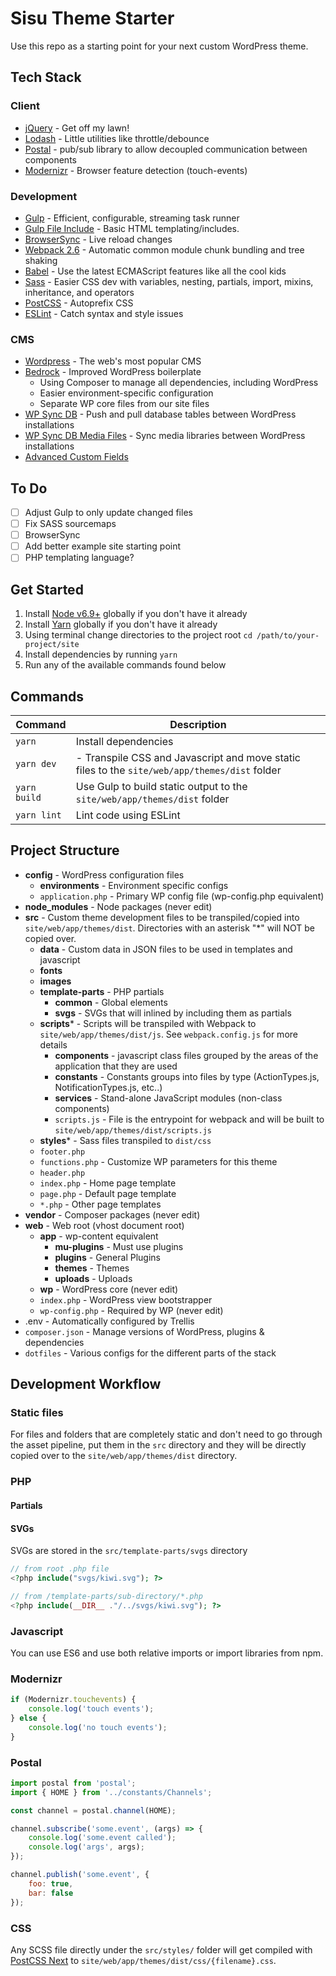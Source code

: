# Sisu Theme Starter

Use this repo as a starting point for your next custom WordPress theme.

## Tech Stack

### Client

- [jQuery](https://jquery.com/) - Get off my lawn!
- [Lodash](https://lodash.com/) - Little utilities like throttle/debounce
- [Postal](https://github.com/postaljs/postal.js) - pub/sub library to allow decoupled communication between components
- [Modernizr](https://modernizr.com) - Browser feature detection (touch-events)

### Development

- [Gulp](http://gulpjs.com/) - Efficient, configurable, streaming task runner
- [Gulp File Include](https://github.com/coderhaoxin/gulp-file-include) - Basic HTML templating/includes.
- [BrowserSync](https://www.browsersync.io/) - Live reload changes
- [Webpack 2.6](https://webpack.github.io) - Automatic common module chunk bundling and tree shaking
- [Babel](https://babeljs.io/) - Use the latest ECMAScript features like all the cool kids
- [Sass](http://sass-lang.com/) - Easier CSS dev with variables, nesting, partials, import, mixins, inheritance, and operators
- [PostCSS](http://postcss.org/) - Autoprefix CSS
- [ESLint](http://eslint.org/) - Catch syntax and style issues

### CMS

- [Wordpress](https://wordpress.org/) - The web's most popular CMS
- [Bedrock](https://roots.io/bedrock/) - Improved WordPress boilerplate
  - Using Composer to manage all dependencies, including WordPress
  - Easier environment-specific configuration
  - Separate WP core files from our site files
- [WP Sync DB](https://github.com/wp-sync-db/wp-sync-db) - Push and pull database tables between WordPress installations
- [WP Sync DB Media Files](https://github.com/wp-sync-db/wp-sync-db-media-files) - Sync media libraries between WordPress installations
- [Advanced Custom Fields](https://www.advancedcustomfields.com/)

## To Do

- [ ] Adjust Gulp to only update changed files
- [ ] Fix SASS sourcemaps
- [ ] BrowserSync
- [ ] Add better example site starting point
- [ ] PHP templating language?

## Get Started

1. Install [Node v6.9+](https://nodejs.org/en/) globally if you don't have it already
1. Install [Yarn](https://yarnpkg.com/) globally if you don't have it already
1. Using terminal change directories to the project root `cd /path/to/your-project/site`
1. Install dependencies by running `yarn`
1. Run any of the available commands found below

## Commands

| Command | Description |
|---------|-------------|
| `yarn` | Install dependencies |
| `yarn dev` | - Transpile CSS and Javascript and move static files to the `site/web/app/themes/dist` folder |
| `yarn build` | Use Gulp to build static output to the `site/web/app/themes/dist` folder |
| `yarn lint` | Lint code using ESLint |

## Project Structure

- **config** - WordPress configuration files
  - **environments** - Environment specific configs
  - `application.php` - Primary WP config file (wp-config.php equivalent)
- **node_modules** - Node packages (never edit)
- **src** - Custom theme development files to be transpiled/copied into `site/web/app/themes/dist`. Directories with an asterisk "*" will NOT be copied over.
  - **data** - Custom data in JSON files to be used in templates and javascript
  - **fonts**
  - **images**
  - **template-parts** - PHP partials
    - **common** - Global elements
    - **svgs** - SVGs that will inlined by including them as partials
  - **scripts*** - Scripts will be transpiled with Webpack to `site/web/app/themes/dist/js`. See `webpack.config.js` for more details
    - **components** - javascript class files grouped by the areas of the application that they are used
    - **constants** - Constants groups into files by type (ActionTypes.js, NotificationTypes.js, etc..)
    - **services** - Stand-alone JavaScript modules (non-class components)
    - `scripts.js` - File is the entrypoint for webpack and will be built to `site/web/app/themes/dist/scripts.js`
  - **styles*** - Sass files transpiled to `dist/css`
  - `footer.php`
  - `functions.php` - Customize WP parameters for this theme
  - `header.php`
  - `index.php` - Home page template
  - `page.php` - Default page template
  - `*.php` - Other page templates
- **vendor** - Composer packages (never edit)
- **web** - Web root (vhost document root)
  - **app** - wp-content equivalent
    - **mu-plugins** - Must use plugins
    - **plugins** - General Plugins
    - **themes** - Themes
    - **uploads** - Uploads
  - **wp** - WordPress core (never edit)
  - `index.php` - WordPress view bootstrapper
  - `wp-config.php` - Required by WP (never edit)
- .env - Automatically configured by Trellis
- `composer.json` - Manage versions of WordPress, plugins & dependencies
- `dotfiles` - Various configs for the different parts of the stack


## Development Workflow

### Static files

For files and folders that are completely static and don't need to go through the asset pipeline, put them in
the `src` directory and they will be directly copied over to the `site/web/app/themes/dist` directory.

### PHP

#### Partials

#### SVGs

SVGs are stored in the `src/template-parts/svgs` directory

```php
// from root .php file
<?php include("svgs/kiwi.svg"); ?>

// from /template-parts/sub-directory/*.php
<?php include(__DIR__ ."/../svgs/kiwi.svg"); ?>
```

### Javascript

You can use ES6 and use both relative imports or import libraries from npm.

### Modernizr

```javascript
if (Modernizr.touchevents) {
	console.log('touch events');
} else {
	console.log('no touch events');
}
```

### Postal

```javascript
import postal from 'postal';
import { HOME } from '../constants/Channels';

const channel = postal.channel(HOME);

channel.subscribe('some.event', (args) => {
	console.log('some.event called');
	console.log('args', args);
});

channel.publish('some.event', {
	foo: true,
	bar: false
});

```

### CSS

Any SCSS file directly under the `src/styles/` folder will get compiled with [PostCSS Next](http://cssnext.io/)
to `site/web/app/themes/dist/css/{filename}.css`.







